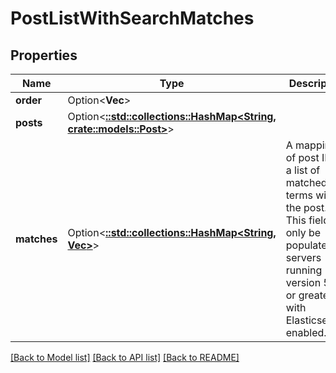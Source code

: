 # PostListWithSearchMatches

## Properties

Name | Type | Description | Notes
------------ | ------------- | ------------- | -------------
**order** | Option<**Vec<String>**> |  | [optional]
**posts** | Option<[**::std::collections::HashMap<String, crate::models::Post>**](Post.md)> |  | [optional]
**matches** | Option<[**::std::collections::HashMap<String, Vec<String>>**](array.md)> | A mapping of post IDs to a list of matched terms within the post. This field will only be populated on servers running version 5.1 or greater with Elasticsearch enabled. | [optional]

[[Back to Model list]](../README.md#documentation-for-models) [[Back to API list]](../README.md#documentation-for-api-endpoints) [[Back to README]](../README.md)


